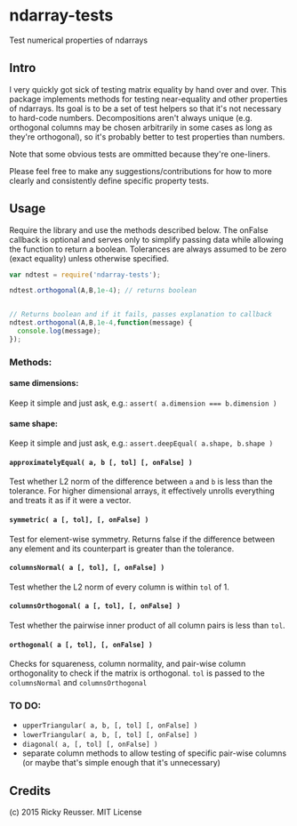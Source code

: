 # ndarray-tests

Test numerical properties of ndarrays

## Intro

I very quickly got sick of testing matrix equality by hand over and over. This package implements methods for testing near-equality and other properties of ndarrays. Its goal is to be a set of test helpers so that it's not necessary to hard-code numbers. Decompositions aren't always unique (e.g. orthogonal columns may be chosen arbitrarily in some cases as long as they're orthogonal), so it's probably better to test properties than numbers.

Note that some obvious tests are ommitted because they're one-liners.

Please feel free to make any suggestions/contributions for how to more clearly and consistently define specific property tests.

## Usage

Require the library and use the methods described below. The onFalse callback is optional and serves only to simplify passing data while allowing the function to return a boolean. Tolerances are always assumed to be zero (exact equality) unless otherwise specified.

```javascript
var ndtest = require('ndarray-tests');

ndtest.orthogonal(A,B,1e-4); // returns boolean


// Returns boolean and if it fails, passes explanation to callback
ndtest.orthogonal(A,B,1e-4,function(message) {
  console.log(message);
});

```

### Methods:

#### same dimensions:
Keep it simple and just ask, e.g.: `assert( a.dimension === b.dimension )`

#### same shape:
Keep it simple and just ask, e.g.: `assert.deepEqual( a.shape, b.shape )`


#### `approximatelyEqual( a, b [, tol] [, onFalse] )`
Test whether L2 norm of the difference between `a` and `b` is less than the tolerance. For higher dimensional arrays, it effectively unrolls everything and treats it as if it were a vector.

#### `symmetric( a [, tol], [, onFalse] )`
Test for element-wise symmetry. Returns false if the difference between any element and its counterpart is greater than the tolerance.

#### `columnsNormal( a [, tol], [, onFalse] )`
Test whether the L2 norm of every column is within `tol` of 1.

#### `columnsOrthogonal( a [, tol], [, onFalse] )`
Test whether the pairwise inner product of all column pairs is less than `tol`.

#### `orthogonal( a [, tol], [, onFalse] )`
Checks for squareness, column normality, and pair-wise column orthogonality to check if the matrix is orthogonal. `tol` is passed to the `columnsNormal` and `columnsOrthogonal`


### TO DO:

- `upperTriangular( a, b, [, tol] [, onFalse] )`
- `lowerTriangular( a, b, [, tol] [, onFalse] )`
- `diagonal( a, [, tol] [, onFalse] )`
- separate column methods to allow testing of specific pair-wise columns (or maybe that's simple enough that it's unnecessary)



## Credits
(c) 2015 Ricky Reusser. MIT License
